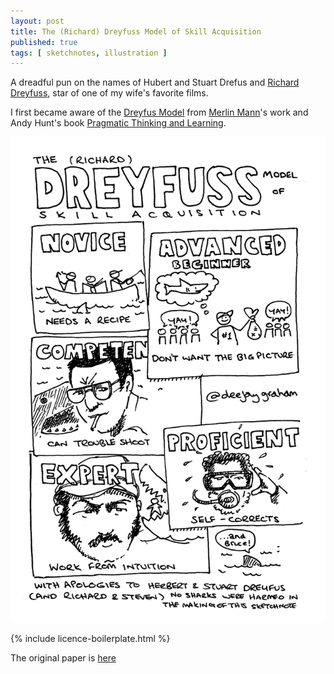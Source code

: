 ```yaml
---
layout: post
title: The (Richard) Dreyfuss Model of Skill Acquisition
published: true
tags: [ sketchnotes, illustration ]
---
```


A dreadful pun on the names of Hubert and Stuart Drefus
and [Richard Dreyfuss](http://en.wikipedia.org/wiki/Richard_Dreyfuss), star of 
one of my wife's favorite films.

I first became aware of the [Dreyfus Model](http://en.wikipedia.org/wiki/Dreyfus_model_of_skill_acquisition) from 
[Merlin Mann](http://www.kungfugrippe.com/post/197493983/am-i-obsessed-with-the-dreyfus-model-of-skill)'s work 
and Andy Hunt's book [Pragmatic Thinking and Learning](https://pragprog.com/book/ahptl/pragmatic-thinking-and-learning).

<img src="/img/posts/dreyfuss-model-of-skill-acquisition/dreyfuss-model-of-skill-acquisition-hifi.png" class="img-responsive" alt="sketchnote" /> 

{% include licence-boilerplate.html %}

The original paper is [here](http://www.dtic.mil/cgi-bin/GetTRDoc?AD=ADA084551&Location=U2&doc=GetTRDoc.pdf)


